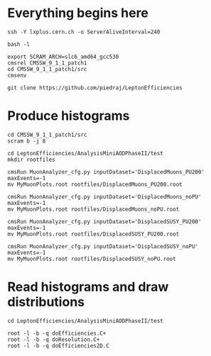 # Everything begins here

    ssh -Y lxplus.cern.ch -o ServerAliveInterval=240

    bash -l

    export SCRAM_ARCH=slc6_amd64_gcc530
    cmsrel CMSSW_9_1_1_patch1
    cd CMSSW_9_1_1_patch1/src
    cmsenv

    git clone https://github.com/piedraj/LeptonEfficiencies


# Produce histograms

    cd CMSSW_9_1_1_patch1/src
    scram b -j 8

    cd LeptonEfficiencies/AnalysisMiniAODPhaseII/test
    mkdir rootfiles

    cmsRun MuonAnalyzer_cfg.py inputDataset='DisplacedMuons_PU200' maxEvents=-1
    mv MyMuonPlots.root rootfiles/DisplacedMuons_PU200.root

    cmsRun MuonAnalyzer_cfg.py inputDataset='DisplacedMuons_noPU' maxEvents=-1
    mv MyMuonPlots.root rootfiles/DisplacedMuons_noPU.root

    cmsRun MuonAnalyzer_cfg.py inputDataset='DisplacedSUSY_PU200' maxEvents=-1
    mv MyMuonPlots.root rootfiles/DisplacedSUSY_PU200.root

    cmsRun MuonAnalyzer_cfg.py inputDataset='DisplacedSUSY_noPU' maxEvents=-1
    mv MyMuonPlots.root rootfiles/DisplacedSUSY_noPU.root


# Read histograms and draw distributions

    cd LeptonEfficiencies/AnalysisMiniAODPhaseII/test

    root -l -b -q doEfficiencies.C+
    root -l -b -q doResolution.C+
    root -l -b -q doEfficiencies2D.C

